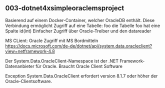 ﻿
## 003-dotnet4xsimpleoraclemsproject
Basierend auf einem Docker-Container, welcher OracleDB enthält.
Diese Verbindung ermöglicht Zugriff auf eine Tabelle: foo
die Tabelle foo hat eine Spalte id(int)
Einfacher Zugriff über Oracle-Treiber und den datareader

MS CLient:
Oracle Zugriff mit MS Bordmitteln
https://docs.microsoft.com/de-de/dotnet/api/system.data.oracleclient?view=netframework-4.8


Der System.Data.OracleClient-Namespace ist der .NET Framework-Datenanbieter für Oracle.
Braucht Oracle Client Software


Exception
System.Data.OracleClient erfordert version 8.1.7 oder höher der Oracle-Clientsoftware.

